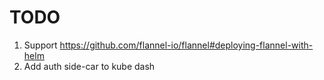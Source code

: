 # TODO

1. Support https://github.com/flannel-io/flannel#deploying-flannel-with-helm
2. Add auth side-car to kube dash
